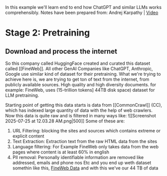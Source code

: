 In this example we'll learn end to end how ChatGPT and similar LLMs works comprehensibly.
Notes have been prepared from: Andrej Karpathy | [Video](https://www.youtube.com/watch?v=7xTGNNLPyMI)

# Stage 2: Pretraining
## Download and process the internet

So this company called HuggingFace created and curated this dataset called [[FineWeb]]. All other GenAI Companies like ChatGPT, Anthropic, Google use similar kind of dataset for their pretraining.
What we're trying to achieve here is, we are trying to get ton of text from the internet, from publicly available sources. High quality and high diversity documents.
for example: FineWeb, uses (15-trillion tokens] 44TB disk space) dataset for LLM pretraining.

Starting point of getting this data starts is data from [[CommonCrawl]] (CC), which has indexed large quantity of data with the help of web crawlers.
Now this data is quite raw and is filtered in many ways like: 
![[Screenshot 2025-07-25 at 12.03.28 AM.png|500]]
Some of these are:
1. URL Filtering: blocking the sites and sources which contains extreme or explicit content
2. Text Extraction: Extraction text from the raw HTML data from the sites
3. Language filtering: For Example FineWeb only takes data from the web pages where content is at least 60% in english
4. PII removal: Personally identifiable information are removed like addressed, emails and phone nos
Etc
and you end up weth dataset somethin like this, [FineWeb Data](https://huggingface.co/datasets/HuggingFaceFW/fineweb)
and with this we've our 44 TB of data
